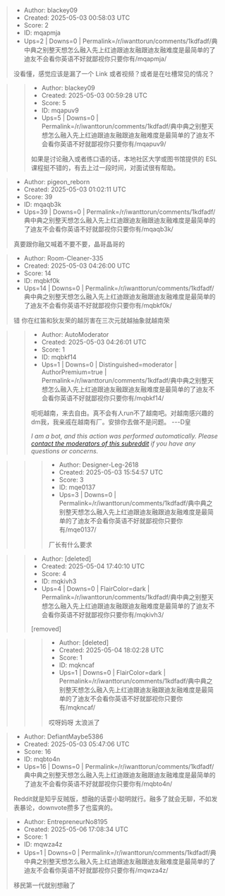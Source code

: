 > - Author: blackey09
> - Created: 2025-05-03 00:58:03 UTC
> - Score: 2
> - ID: mqapmja
> - Ups=2 | Downs=0 | Permalink=/r/iwanttorun/comments/1kdfadf/典中典之别整天想怎么融入先上红迪跟迪友融跟迪友融难度是最简单的了迪友不会看你英语不好就鄙视你只要你有/mqapmja/
>
> 没看懂，感觉应该是漏了一个 Link  或者视频？或者是在吐槽常见的情况？

>> - Author: blackey09
>> - Created: 2025-05-03 00:59:28 UTC
>> - Score: 5
>> - ID: mqapuv9
>> - Ups=5 | Downs=0 | Permalink=/r/iwanttorun/comments/1kdfadf/典中典之别整天想怎么融入先上红迪跟迪友融跟迪友融难度是最简单的了迪友不会看你英语不好就鄙视你只要你有/mqapuv9/
>>
>> 如果是讨论融入或者练口语的话，本地社区大学或图书馆提供的 ESL 课程挺不错的，有去上过一段时间，对面试很有帮助。

> - Author: pigeon_reborn
> - Created: 2025-05-03 01:02:11 UTC
> - Score: 39
> - ID: mqaqb3k
> - Ups=39 | Downs=0 | Permalink=/r/iwanttorun/comments/1kdfadf/典中典之别整天想怎么融入先上红迪跟迪友融跟迪友融难度是最简单的了迪友不会看你英语不好就鄙视你只要你有/mqaqb3k/
>
> 真要跟你融又喊着不要不要，晶哥晶哥的

> - Author: Room-Cleaner-335
> - Created: 2025-05-03 04:26:00 UTC
> - Score: 14
> - ID: mqbkf0k
> - Ups=14 | Downs=0 | Permalink=/r/iwanttorun/comments/1kdfadf/典中典之别整天想怎么融入先上红迪跟迪友融跟迪友融难度是最简单的了迪友不会看你英语不好就鄙视你只要你有/mqbkf0k/
>
> 错 你在红笛和狄友荣的越厉害在三次元就越抽象就越南荣

>> - Author: AutoModerator
>> - Created: 2025-05-03 04:26:01 UTC
>> - Score: 1
>> - ID: mqbkf14
>> - Ups=1 | Downs=0 | Distinguished=moderator | AuthorPremium=true | Permalink=/r/iwanttorun/comments/1kdfadf/典中典之别整天想怎么融入先上红迪跟迪友融跟迪友融难度是最简单的了迪友不会看你英语不好就鄙视你只要你有/mqbkf14/
>>
>> 呃呃越南，来去自由。真不会有人run不了越南吧。对越南感兴趣的dm我，我亲戚在越南有厂。安排你去做不是问题。 ---D皇
>> 
>> *I am a bot, and this action was performed automatically. Please [contact the moderators of this subreddit](/message/compose/?to=/r/iwanttorun) if you have any questions or concerns.*

>>> - Author: Designer-Leg-2618
>>> - Created: 2025-05-03 15:54:57 UTC
>>> - Score: 3
>>> - ID: mqe0137
>>> - Ups=3 | Downs=0 | Permalink=/r/iwanttorun/comments/1kdfadf/典中典之别整天想怎么融入先上红迪跟迪友融跟迪友融难度是最简单的了迪友不会看你英语不好就鄙视你只要你有/mqe0137/
>>>
>>> 厂长有什么要求

>> - Author: [deleted]
>> - Created: 2025-05-04 17:40:10 UTC
>> - Score: 4
>> - ID: mqkivh3
>> - Ups=4 | Downs=0 | FlairColor=dark | Permalink=/r/iwanttorun/comments/1kdfadf/典中典之别整天想怎么融入先上红迪跟迪友融跟迪友融难度是最简单的了迪友不会看你英语不好就鄙视你只要你有/mqkivh3/
>>
>> [removed]

>>> - Author: [deleted]
>>> - Created: 2025-05-04 18:02:28 UTC
>>> - Score: 1
>>> - ID: mqkncaf
>>> - Ups=1 | Downs=0 | FlairColor=dark | Permalink=/r/iwanttorun/comments/1kdfadf/典中典之别整天想怎么融入先上红迪跟迪友融跟迪友融难度是最简单的了迪友不会看你英语不好就鄙视你只要你有/mqkncaf/
>>>
>>> 哎呀妈呀 太浪派了

> - Author: DefiantMaybe5386
> - Created: 2025-05-03 05:47:06 UTC
> - Score: 16
> - ID: mqbto4n
> - Ups=16 | Downs=0 | Permalink=/r/iwanttorun/comments/1kdfadf/典中典之别整天想怎么融入先上红迪跟迪友融跟迪友融难度是最简单的了迪友不会看你英语不好就鄙视你只要你有/mqbto4n/
>
> Reddit就是知乎反贼版，想融的话耍小聪明就行。融多了就会无聊，不如发表暴论，downvote攒多了也蛮爽的。

> - Author: EntrepreneurNo8195
> - Created: 2025-05-06 17:08:34 UTC
> - Score: 1
> - ID: mqwza4z
> - Ups=1 | Downs=0 | Permalink=/r/iwanttorun/comments/1kdfadf/典中典之别整天想怎么融入先上红迪跟迪友融跟迪友融难度是最简单的了迪友不会看你英语不好就鄙视你只要你有/mqwza4z/
>
> 移民第一代就别想融了
